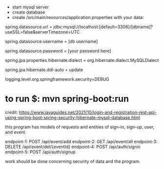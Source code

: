 - start mysql server
- create database
- create /src/main/resources/application.properties with your data:

spring.datasource.url = jdbc:mysql://localhost:[default=3306]/[dbname]?useSSL=false&serverTimezone=UTC
  
spring.datasource.username = [db username]
  
spring.datasource.password = [your password here]

spring.jpa.properties.hibernate.dialect = org.hibernate.dialect.MySQLDialect

spring.jpa.hibernate.ddl-auto = update

logging.level.org.springframework.security=DEBUG
# to run $: mvn spring-boot:run

credit:
https://www.javaguides.net/2021/10/login-and-registration-rest-api-using-spring-boot-spring-security-hibernate-mysql-database.html

this program has models of requests and entities of sign-in, sign-up, user, and event.

endpoint-1: POST /api/event/add
endpoint-2: GET /api/event/all
endpoint-3: DELETE /api/event/del/{eventId}
endpoint-4: POST /api/auth/signin
endpoint-5: POST /api/auth/signup

work should be done concerning security of data and the program.

